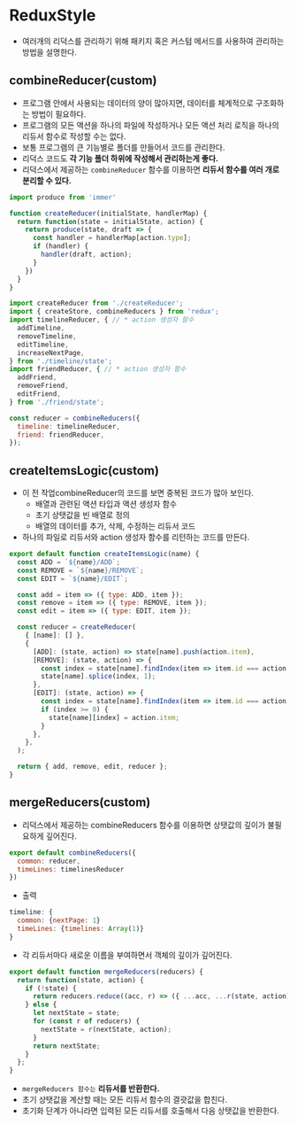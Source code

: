 # ReduxStyle

- 여러개의 리덕스를 관리하기 위해 패키지 혹은 커스텀 메서드를 사용하여 관리하는 방법을 설명한다.

## combineReducer(custom)

- 프로그램 안에서 사용되는 데이터의 양이 많아지면, 데이터를 체계적으로 구조화하는 방법이 필요하다.
- 프로그램의 모든 액션을 하나의 파일에 작성하거나 모든 액션 처리 로직을 하나의 리듀서 함수로 작성할 수는 없다.
- 보통 프로그램의 큰 기능별로 폴더를 만들어서 코드를 관리한다.
- 리덕스 코드도 **각 기능 폴더 하위에 작성해서 관리하는게 좋다.**
- 리덕스에서 제공하는 `combineReducer` 함수를 이용하면 **리듀서 함수를 여러 개로 분리할 수 있다.**

```js
import produce from 'immer'

function createReducer(initialState, handlerMap) {
  return function(state = initialState, action) {
    return produce(state, draft => {
      const handler = handlerMap[action.type];
      if (handler) {
        handler(draft, action);
      }
    })
  }
}
```

```js
import createReducer from './createReducer';
import { createStore, combineReducers } from 'redux';
import timelineReducer, { // * action 생성자 함수
  addTimeline,
  removeTimeline,
  editTimeline,
  increaseNextPage,
} from './timeline/state';
import friendReducer, { // * action 생성자 함수
  addFriend,
  removeFriend,
  editFriend,
} from './friend/state';

const reducer = combineReducers({
  timeline: timelineReducer,
  friend: friendReducer,
});
```

## createItemsLogic(custom)

- 이 전 작업combineReducer의 코드를 보면 중복된 코드가 많아 보인다.
  - 배열과 관련된 액션 타입과 액션 생성자 함수
  - 초기 상탯값을 빈 배열로 정의
  - 배열의 데이터를 추가, 삭제, 수정하는 리듀서 코드
- 하나의 파일로 리듀서와 action 생성자 함수를 리턴하는 코드를 만든다.

```js
export default function createItemsLogic(name) {
  const ADD = `${name}/ADD`;
  const REMOVE = `${name}/REMOVE`;
  const EDIT = `${name}/EDIT`;

  const add = item => ({ type: ADD, item });
  const remove = item => ({ type: REMOVE, item });
  const edit = item => ({ type: EDIT, item });

  const reducer = createReducer(
    { [name]: [] },
    {
      [ADD]: (state, action) => state[name].push(action.item),
      [REMOVE]: (state, action) => {
        const index = state[name].findIndex(item => item.id === action.item.id);
        state[name].splice(index, 1);
      },
      [EDIT]: (state, action) => {
        const index = state[name].findIndex(item => item.id === action.item.id);
        if (index >= 0) {
          state[name][index] = action.item;
        }
      },
    },
  );

  return { add, remove, edit, reducer };
}
```

## mergeReducers(custom)

- 리덕스에서 제공하는 combineReducers 함수를 이용하면 상탯값의 깊이가 불필요하게 깊어진다.
```js
export default combineReducers({
  common: reducer,
  timeLines: timelinesReducer
})
```
- 출력
```js
timeline: {
  common: {nextPage: 1}
  timeLines: {timelines: Array(1)}
}
```
- 각 리듀서마다 새로운 이름을 부여하면서 객체의 깊이가 깊어진다.
```js
export default function mergeReducers(reducers) {
  return function(state, action) {
    if (!state) {
      return reducers.reduce((acc, r) => ({ ...acc, ...r(state, action) }), {});
    } else {
      let nextState = state;
      for (const r of reducers) {
        nextState = r(nextState, action);
      }
      return nextState;
    }
  };
}
```
- `mergeReducers 함수는` **리듀서를 반환한다.**
- 초기 상탯값을 계산할 때는 모든 리듀서 함수의 결괏값을 합친다.
- 초기화 단계가 아니라면 입력된 모든 리듀서를 호출해서 다음 상탯값을 반환한다.